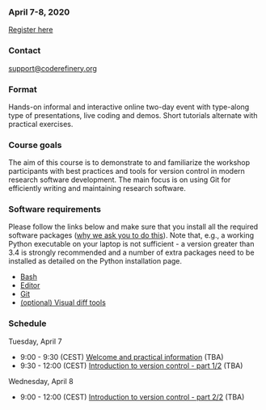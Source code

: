 

### April 7-8, 2020

<a class="btn btn-success" href="https://indico.neic.no/event/133/" data-mode="1" target="_blank">Register here</a>


### Contact

support@coderefinery.org


### Format

Hands-on informal and interactive online two-day event with type-along type of
presentations, live coding and demos. Short tutorials alternate with practical
exercises.


### Course goals

The aim of this course is to demonstrate to and familiarize the workshop
participants with best practices and tools for version control in modern
research software development. The main focus is on using Git for efficiently
writing and maintaining research software.


### **Software requirements**

Please follow the links below and make sure that you install all the required software packages
([why we ask you to do this](https://coderefinery.github.io/installation/#why-are-we-asking-participants-to-install-software)).
Note that, e.g., a working Python executable on your laptop is not sufficient -
a version greater than 3.4 is strongly recommended and a number of extra
packages need to be installed as detailed on the Python installation page.

- [Bash](https://coderefinery.github.io/installation/bash/)
- [Editor](https://coderefinery.github.io/installation/editors/)
- [Git](https://coderefinery.github.io/installation/git/)
- [(optional) Visual diff tools](https://coderefinery.github.io/installation/difftools/)


### Schedule

Tuesday, April 7
- 9:00 - 9:30 (CEST)
  [Welcome and practical information](https://github.com/coderefinery/workshop-intro/blob/master/README.md)
  (TBA)
- 9:30 - 12:00 (CEST)
  [Introduction to version control - part 1/2](https://coderefinery.github.io/git-intro/)
  (TBA)

Wednesday, April 8
- 9:00 - 12:00 (CEST)
  [Introduction to version control - part 2/2](https://coderefinery.github.io/git-intro/)
  (TBA)
